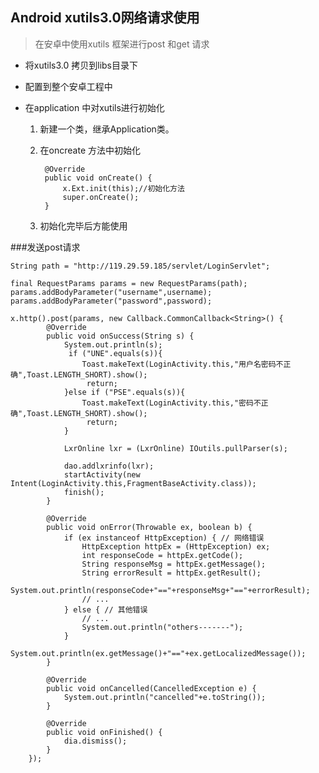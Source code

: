## Android xutils3.0网络请求使用

> 在安卓中使用xutils 框架进行post 和get 请求

- 将xutils3.0 拷贝到libs目录下

- 配置到整个安卓工程中

- 在application 中对xutils进行初始化

	1. 新建一个类，继承Application类。
	2. 在oncreate 方法中初始化
	

			@Override
		    public void onCreate() {
		        x.Ext.init(this);//初始化方法
		        super.onCreate();
		    }

	3. 初始化完毕后方能使用

###发送post请求

	String path = "http://119.29.59.185/servlet/LoginServlet";

	final RequestParams params = new RequestParams(path);
    params.addBodyParameter("username",username);
    params.addBodyParameter("password",password);

	x.http().post(params, new Callback.CommonCallback<String>() {
            @Override
            public void onSuccess(String s) {
                System.out.println(s);
                 if ("UNE".equals(s)){
                    Toast.makeText(LoginActivity.this,"用户名密码不正确",Toast.LENGTH_SHORT).show();
                     return;
                }else if ("PSE".equals(s)){
                    Toast.makeText(LoginActivity.this,"密码不正确",Toast.LENGTH_SHORT).show();
                     return;
                }

                LxrOnline lxr = (LxrOnline) IOutils.pullParser(s);

                dao.addlxrinfo(lxr);
                startActivity(new Intent(LoginActivity.this,FragmentBaseActivity.class));
                finish();
            }

            @Override
            public void onError(Throwable ex, boolean b) {
                if (ex instanceof HttpException) { // 网络错误
                    HttpException httpEx = (HttpException) ex;
                    int responseCode = httpEx.getCode();
                    String responseMsg = httpEx.getMessage();
                    String errorResult = httpEx.getResult();
                    System.out.println(responseCode+"=="+responseMsg+"=="+errorResult);
                    // ...
                } else { // 其他错误
                    // ...
                    System.out.println("others-------");
                }
                System.out.println(ex.getMessage()+"=="+ex.getLocalizedMessage());
            }

            @Override
            public void onCancelled(CancelledException e) {
                System.out.println("cancelled"+e.toString());
            }

            @Override
            public void onFinished() {
                dia.dismiss();
            }
        });